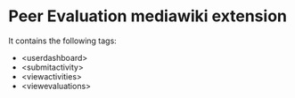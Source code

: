 <h1>Peer Evaluation mediawiki extension </h1>

It contains the following tags:
* \<userdashboard\>
* \<submitactivity\>
* \<viewactivities\>
* \<viewevaluations\>
